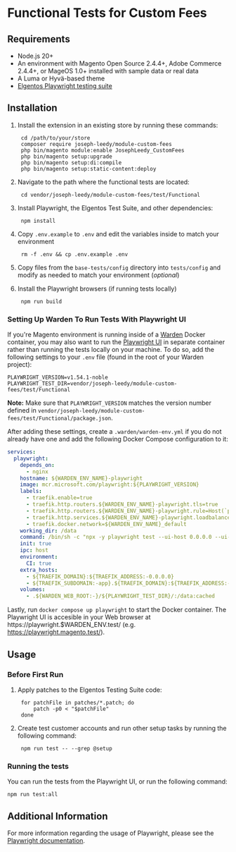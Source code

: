 # Functional Tests for Custom Fees

## Requirements

- Node.js 20+
- An environment with Magento Open Source 2.4.4+, Adobe Commerce 2.4.4+, or MageOS 1.0+ installed with sample data or 
  real data
- A Luma or Hyvä-based theme
- [Elgentos Playwright testing suite]

## Installation

1. Install the extension in an existing store by running these commands:

        cd /path/to/your/store
        composer require joseph-leedy/module-custom-fees
        php bin/magento module:enable JosephLeedy_CustomFees
        php bin/magento setup:upgrade
        php bin/magento setup:di:compile
        php bin/magento setup:static-content:deploy
2. Navigate to the path where the functional tests are located:

        cd vendor/joseph-leedy/module-custom-fees/test/Functional
3. Install Playwright, the Elgentos Test Suite, and other dependencies:

        npm install
4. Copy `.env.example` to `.env` and edit the variables inside to match your 
   environment

        rm -f .env && cp .env.example .env
5. Copy files from the `base-tests/config` directory into `tests/config` and 
   modify as needed to match your environment (_optional_)
6. Install the Playwright browsers (if running tests locally)

        npm run build

### Setting Up Warden To Run Tests With Playwright UI

If you're Magento environment is running inside of a [Warden] Docker container, you may also want to run the 
[Playwright UI] in separate container rather than running the tests locally on your machine. To do so, add the 
following settings to your `.env` file (found in the root of your Warden project):

```dotenv
PLAYWRIGHT_VERSION=v1.54.1-noble
PLAYWRIGHT_TEST_DIR=vendor/joseph-leedy/module-custom-fees/test/Functional
```

**Note:** Make sure that `PLAYWRIGHT_VERSION` matches the version number defined in
`vendor/joseph-leedy/module-custom-fees/test/Functional/package.json`.

After adding these settings, create a `.warden/warden-env.yml` if you do not already have one and add the following
Docker Compose configuration to it:

```yaml
services:
  playwright:
    depends_on:
      - nginx
    hostname: ${WARDEN_ENV_NAME}-playwright
    image: mcr.microsoft.com/playwright:${PLAYWRIGHT_VERSION}
    labels:
      - traefik.enable=true
      - traefik.http.routers.${WARDEN_ENV_NAME}-playwright.tls=true
      - traefik.http.routers.${WARDEN_ENV_NAME}-playwright.rule=Host(`playwright.${TRAEFIK_DOMAIN}`)
      - traefik.http.services.${WARDEN_ENV_NAME}-playwright.loadbalancer.server.port=3001
      - traefik.docker.network=${WARDEN_ENV_NAME}_default
    working_dir: /data
    command: /bin/sh -c "npx -y playwright test --ui-host 0.0.0.0 --ui-port 3001"
    init: true
    ipc: host
    environment:
      CI: true
    extra_hosts:
      - ${TRAEFIK_DOMAIN}:${TRAEFIK_ADDRESS:-0.0.0.0}
      - ${TRAEFIK_SUBDOMAIN:-app}.${TRAEFIK_DOMAIN}:${TRAEFIK_ADDRESS:-0.0.0.0}
    volumes:
      - .${WARDEN_WEB_ROOT:-}/${PLAYWRIGHT_TEST_DIR}/:/data:cached
```

Lastly, run `docker compose up playwright` to start the Docker container. The Playwright UI is accesible in your Web 
browser at https\://playwright.$WARDEN_ENV.test/ (e.g. https://playwright.magento.test/).

## Usage

### Before First Run

1. Apply patches to the Elgentos Testing Suite code:

        for patchFile in patches/*.patch; do
            patch -p0 < "$patchFile"
        done
2. Create test customer accounts and run other setup tasks by running the following command:

        npm run test -- --grep @setup

### Running the tests

You can run the tests from the Playwright UI, or run the following command:

    npm run test:all

## Additional Information

For more information regarding the usage of Playwright, please see the [Playwright documentation].

[Elgentos Playwright testing suite]: https://github.com/elgentos/magento2-playwright
[Warden]: https://warden.dev
[Playwright UI]: https://playwright.dev/docs/test-ui-mode
[Playwright Documentation]: https://playwright.dev/docs/intro
